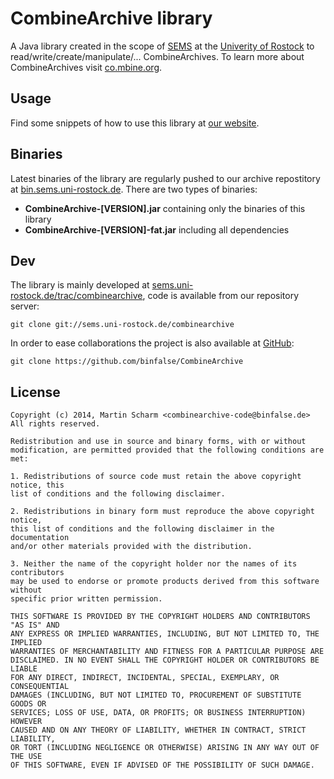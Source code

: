CombineArchive library
==============

A Java library created in the scope of [SEMS][1] at the [Univerity of Rostock][2] to read/write/create/manipulate/... CombineArchives. To learn more about CombineArchives visit [co.mbine.org][3].

Usage
----

Find some snippets of how to use this library at [our website][4].

Binaries
----
Latest binaries of the library are regularly pushed to our archive repostitory at [bin.sems.uni-rostock.de][5]. There are two types of binaries:

* **CombineArchive-[VERSION].jar** containing only the binaries of this library
* **CombineArchive-[VERSION]-fat.jar** including all dependencies

Dev
----
The library is mainly developed at [sems.uni-rostock.de/trac/combinearchive][7], code is available from our repository server:

    git clone git://sems.uni-rostock.de/combinearchive

In order to ease collaborations the project is also available at [GitHub][6]:

    git clone https://github.com/binfalse/CombineArchive
    
License
---

    Copyright (c) 2014, Martin Scharm <combinearchive-code@binfalse.de>
    All rights reserved.
    
    Redistribution and use in source and binary forms, with or without
    modification, are permitted provided that the following conditions are met:
    
    1. Redistributions of source code must retain the above copyright notice, this
    list of conditions and the following disclaimer.
    
    2. Redistributions in binary form must reproduce the above copyright notice,
    this list of conditions and the following disclaimer in the documentation
    and/or other materials provided with the distribution.
    
    3. Neither the name of the copyright holder nor the names of its contributors
    may be used to endorse or promote products derived from this software without
    specific prior written permission.
    
    THIS SOFTWARE IS PROVIDED BY THE COPYRIGHT HOLDERS AND CONTRIBUTORS "AS IS" AND
    ANY EXPRESS OR IMPLIED WARRANTIES, INCLUDING, BUT NOT LIMITED TO, THE IMPLIED
    WARRANTIES OF MERCHANTABILITY AND FITNESS FOR A PARTICULAR PURPOSE ARE
    DISCLAIMED. IN NO EVENT SHALL THE COPYRIGHT HOLDER OR CONTRIBUTORS BE LIABLE
    FOR ANY DIRECT, INDIRECT, INCIDENTAL, SPECIAL, EXEMPLARY, OR CONSEQUENTIAL
    DAMAGES (INCLUDING, BUT NOT LIMITED TO, PROCUREMENT OF SUBSTITUTE GOODS OR
    SERVICES; LOSS OF USE, DATA, OR PROFITS; OR BUSINESS INTERRUPTION) HOWEVER
    CAUSED AND ON ANY THEORY OF LIABILITY, WHETHER IN CONTRACT, STRICT LIABILITY,
    OR TORT (INCLUDING NEGLIGENCE OR OTHERWISE) ARISING IN ANY WAY OUT OF THE USE
    OF THIS SOFTWARE, EVEN IF ADVISED OF THE POSSIBILITY OF SUCH DAMAGE.

  [1]: http://sems.uni-rostock.de
  [2]: http://www.uni-rostock.de/
  [3]: http://co.mbine.org/documents/archive
  [4]: http://sems.uni-rostock.de/projects/combinearchive/
  [5]: http://bin.sems.uni-rostock.de/
  [6]: https://github.com/binfalse/CombineArchive
  [7]: https://sems.uni-rostock.de/trac/combinearchive
